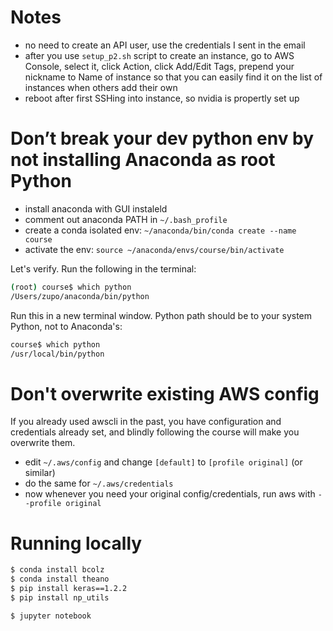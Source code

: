 # Notes

* no need to create an API user, use the credentials I sent in the email
* after you use `setup_p2.sh` script to create an instance, go to AWS Console, select it, click Action, click Add/Edit Tags, prepend your nickname to Name of instance so that you can easily find it on the list of instances when others add their own
* reboot after first SSHing into instance, so nvidia is propertly set up


# Don’t break your dev python env by not installing Anaconda as root Python

* install anaconda with GUI instaleld
* comment out anaconda PATH in `~/.bash_profile`
* create a conda isolated env: `~/anaconda/bin/conda create --name course`
* activate the env: `source ~/anaconda/envs/course/bin/activate`

Let's verify. Run the following in the terminal:

```bash
(root) course$ which python
/Users/zupo/anaconda/bin/python
```

Run this in a new terminal window. Python path should be to your system Python, not to Anaconda's:

```bash
course$ which python
/usr/local/bin/python
```


# Don't overwrite existing AWS config

If you already used awscli in the past, you have configuration and credentials already set, and blindly following the course will make you overwrite them.

* edit `~/.aws/config` and change `[default]` to `[profile original]` (or similar)
* do the same for `~/.aws/credentials`
* now whenever you need your original config/credentials, run aws with `--profile original`


# Running locally

```bash
$ conda install bcolz
$ conda install theano
$ pip install keras==1.2.2
$ pip install np_utils
```

```bash
$ jupyter notebook
```

